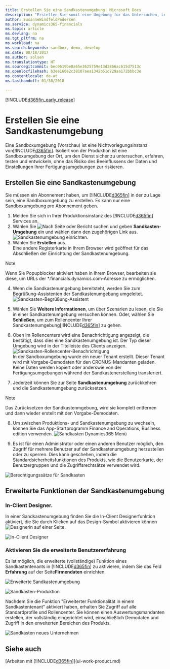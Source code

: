 ```yaml
---
title: Erstellen Sie eine Sandkastenumgebung| Microsoft Docs
description: "Erstellen Sie somit eine Umgebung für das Untersuchen, Lernen, Entwickeln und Testen."
author: SusanneWindfeldPedersen
ms.service: dynamics365-financials
ms.topic: article
ms.devlang: na
ms.tgt_pltfrm: na
ms.workload: na
ms.search.keywords: sandbox, demo, develop
ms.date: 08/18/2017
ms.author: solsen
ms.translationtype: HT
ms.sourcegitcommit: bec0619be0a65e3625759e13d2866ac615d7513c
ms.openlocfilehash: b3ee160e2c38107aea1342b51d729aa172bbbc3e
ms.contentlocale: de-at
ms.lasthandoff: 01/30/2018

---
```

[!INCLUDE[d365fin_early_release](includes/d365fin_early_release.md.md)]

# <a name="create-a-sandbox-environment"></a>Erstellen Sie eine Sandkastenumgebung
Eine Sandboxumgebung (Vorschau) ist eine Nichtvorlegungsinstanz von[!INCLUDE[d365fin](includes/d365fin_md.md)]. Isoliert von der Produktion ist eine Sandboxumgebung der Ort, um den Dienst sicher zu untersuchen, erfahren, testen und entwickeln, ohne das Risiko des Beeinflussens der Daten und Einstellungen Ihrer Fertigungsumgebungen zur riskieren.

## <a name="to-create-a-sandbox-environment"></a>Erstellen Sie eine Sandkastenumgebung
Sie müssen ein Abonnement haben, um [!INCLUDE[d365fin](includes/d365fin_md.md)] in der zu Lage sein, eine Sandboxumgebung zu erstellen. Es kann nur eine Sandboxumgebung pro Abonnement geben.

1. Melden Sie sich in Ihrer Produktionsinstanz des [!INCLUDE[d365fin](includes/d365fin_md.md)] Services an.
2. Wählen Sie ![Nach Seite oder Bericht suchen](media/ui-search/search_small.png "Nach Seiten- oder Berichtsymbol suchen") und geben **Sandkasten-Umgebung** ein und wählen dann den zugehörigen Link aus.
![Sandkastenumgebung einrichten.](./media/across-sandbox/sandbox-environment-setup.png)
3. Wählen Sie **Erstellen** aus.  
  Eine andere Registerkarte in Ihrem Browser wird geöffnet für das Abschließen der Einrichtung der Sandkastenumgebung.
> [!NOTE]  
>  Wenn Sie Popupblocker aktiviert haben in Ihrem Browser, bearbeiten sie diese, um URLs der *.financials.dynamics.com-Adresse zu ermöglichen.   

4. Wenn die Sandkastenumgebung bereitsteht, werden Sie zum Begrüßung-Assistenten der Sandkastenumgebung umgeleitet.
![Sandkasten-Begrüßung-Assistent](./media/across-sandbox/sandbox-wizard.png)

5. Wählen Sie **Weitere Informationen**, um über Szenarien zu lesen, die Sie in einer Sandkastenumgebung versuchen können. Oder, wählen Sie **Schließen**, um zum Rollencenter Ihrer Sandkastenumgebung[!INCLUDE[d365fin](includes/d365fin_md.md)] zu gehen.
6. Oben im Rollencenters wird eine Benachrichtigung angezeigt, die bestätigt, dass dies eine Sandkastenumgebung ist. Der Typ dieser Umgebung wird in der Titelleiste des Clients anzeigen.
![Sandkasten-Rollencenter-Benachrichtigung](./media/across-sandbox/sandbox-rolecenter-notification.png)  
In der Sandboxumgebung wurde ein neuer Tenant erstellt. Dieser Tenant wird mit Vorgabe-Demodaten für den CRONUS-Mandanten geladen. Keine Daten werden kopiert oder anderswie von der Fertigungsumgebungen während der Sandkastenerstellung transferiert.
7.  Jederzeit können Sie zur Seite **Sandkastenumgebung** zurückkehren und die Sandkastenumgebung zurücksetzen.
> [!NOTE]  
>  Das Zurücksetzen der Sandkastenmgebung, wird sie komplett entfernen und dann wieder erstellt mit den Vorgabe-Demodaten.  

8.  Um zwischen Produktions- und Sandkastenumgebung zu wechseln, können Sie das App-Startprogramm Finance and Operations, Business edition verwenden.
![Sandkasten Dynamics365 Menü](./media/across-sandbox/sandbox-dynamics365-menu.png)

9.  Es ist für einen Administrator oder einen anderen Benutzer möglich, den Zugriff für mehrere Benutzer auf der Sandkastenumgebung herzustellen oder zu sperren. Dies kann geschehen, indem die Standardsicherheitsfunktionen des Produkts, wie die Benutzerkarte, der Benutzergruppen und die Zugriffsrechtsätze verwendet wird.

![Berechtigungssätze für Sandkasten](./media/across-sandbox/sandbox-permission-sets.png)

## <a name="advanced-functionality-in-the-sandbox-environment"></a>Erweiterte Funktionen der Sandkastenumgebung
### <a name="the-in-client-designer"></a>In-Client Designer.
In einer Sandkastenumgebung finden Sie die In-Client Designerfunktion aktiviert, die Sie durch Klicken auf das Design-Symbol aktivieren können ![Designerin](./media/across-sandbox/sandbox-inclient-design-icon.png) auf einer Seite.

![In-Client Designer](./media/across-sandbox/sandbox-inclient-designer.png)

### <a name="enable-the-advanced-user-experience"></a>Aktivieren Sie die erweiterte Benutzererfahrung
Es ist möglich, die erweiterte (vollständige) Funktion eines Sandkastentenants in [!INCLUDE[d365fin](includes/d365fin_md.md)] zu aktivieren,  indem Sie das Feld **Erfahrung** auf der Seite**Firmendaten** einrichten.

![Erweiterte Sandkastenumgebung](./media/across-sandbox/sandbox-advanced.png)

![Sandkasten-Produktion](./media/across-sandbox/sandbox-production.png)

Nachdem Sie die Funktion "Erweiterter Funktionalität in einem Sandkastentenant" aktiviert haben, erhalten Sie Zugriff auf alle Standardprofile und Rollencenter. Sie können einen Auswertungsmandanten erstellen, der vollständig eingerichtet wird, einschließlich Demodaten und Zugriff in den erweiterten Bereichen des Produkts.

![Sandkasten neues Unternehmen](./media/across-sandbox/sandbox-newcompany.png)


## <a name="see-also"></a>Siehe auch
[Arbeiten mit [!INCLUDE[d365fin](includes/d365fin_md.md)]](ui-work-product.md)  

